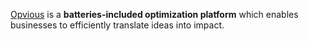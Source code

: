 [Opvious](https://www.opvious.io) is a __batteries-included optimization platform__ which enables businesses to efficiently translate ideas into impact.
